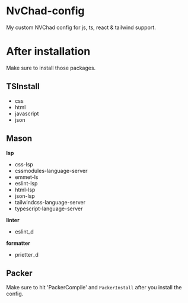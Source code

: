 # NvChad-config

My custom NVChad config for js, ts, react & tailwind support.

# After installation

Make sure to install those packages.

## TSInstall

- css
- html
- javascript
- json

## Mason

**lsp**

- css-lsp
- cssmodules-language-server
- emmet-ls
- eslint-lsp
- html-lsp
- json-lsp
- tailwindcss-language-server
- typescript-language-server

**linter**

- eslint_d

**formatter**

- prietter_d

## Packer

Make sure to hit 'PackerCompile' and `PackerInstall` after you install the config. 
